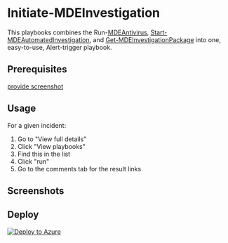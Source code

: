 # Initiate-MDEInvestigation

This playbooks combines the Run-[MDEAntivirus](https://github.com/Azure/Azure-Sentinel/tree/master/Playbooks/Run-MDEAntivirus), [Start-MDEAutomatedInvestigation](https://github.com/Azure/Azure-Sentinel/tree/master/Playbooks/Start-MDEAutomatedInvestigation), and [Get-MDEInvestigationPackage](https://github.com/Azure/Azure-Sentinel/tree/master/Playbooks/Get-MDEInvestigationPackage) into one, easy-to-use, Alert-trigger playbook.

## Prerequisites


[provide screenshot]()

## Usage

For a given incident:

1. Go to "View full details"
2. Click "View playbooks"
3. Find this in the list
4. Click "run"
5. Go to the comments tab for the result links

## Screenshots

## Deploy

[![Deploy to Azure](https://aka.ms/deploytoazurebutton)](https://portal.azure.com/#create/Microsoft.Template/uri/https%3A%2F%2Fraw.githubusercontent.com%2FJakeD-5Q%2FCustomPlaybooks%2Fmain%2FInitiate-MDEInvestigation%2Fazuredeploy.json)
